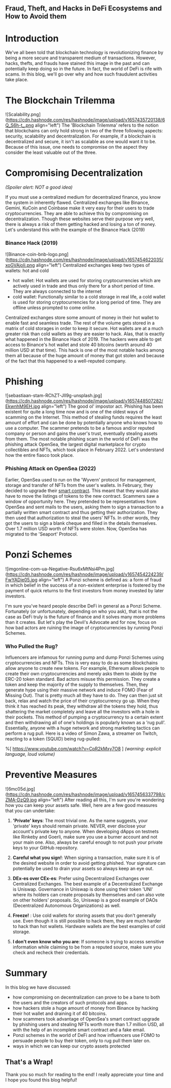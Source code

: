 ## Fraud, Theft, and Hacks in DeFi Ecosystems and How to Avoid them

# Introduction
We've all been told that blockchain technology is revolutionizing finance by being a more secure and transparent medium of transactions. However, hacks, thefts, and frauds have stained this image in the past and can potentially keep doing so in the future. In fact, the world of DeFi is rife with scams. In this blog, we'll go over why and how such fraudulent activities take place.

# The Blockchain Trilemma
![Scalability.png](https://cdn.hashnode.com/res/hashnode/image/upload/v1657435720138/6Q_S6h-t_.png align="left")
The 'Blockchain Trilemma' refers to the notion that blockchains can only hold strong in two of the three following aspects: security, scalability and decentralization. For example, if a blockchain is decentralized and secure, it isn't as scalable as one would want it to be. Because of this issue, one needs to compromise on the aspect they consider the least valuable out of the three.  

# Compromising Decentralization
*(Spoiler alert: NOT a good idea)*

If you must use a centralized medium for decentralized finance, you know the system in inherently flawed. Centralized exchanges like Binance, Gemini, KuCoin and Coinbase make it very easy for their users to trade cryptocurrencies. They are able to achieve this by compromising on decentralization. Though these websites serve their purpose very well, there is always a risk of them getting hacked and losing a ton of money. Let's understand this with the example of the Binance Hack (2019)

### Binance Hack (2019)
![Binance-coin-bnb-logo.png](https://cdn.hashnode.com/res/hashnode/image/upload/v1657454622035/xoGVAjoIi.png align="left")
Centralized exchanges keep two types of wallets: hot and cold
- hot wallet:  Hot wallets are used for storing cryptocurrencies which are actively used in trade and thus only there for a short period of time. They are always connected to the internet
- cold wallet: Functionally similar to a cold storage in real life, a cold wallet is used for storing cryptocurrencies for a long period of time. They are offline unless prompted to come online. 


Centralized exchanges store some amount of money in their hot wallet to enable fast and seamless trade. The rest of the volume gets stored in a matrix of cold storages in order to keep it secure. Hot wallets are at a much greater risk than cold wallets as they are easier to hack. Alas, that is exactly what happened in the Binance Hack of 2019. The hackers were able to get access to Binance's hot wallet and stole 40 bitcoins (worth around 40 million USD at that time). This hack is one of the most notable hacks among them all because of the huge amount of money that got stolen and because of the fact that this happened to a well-reputed company.


# Phishing
![sebastiaan-stam-RChZT-JlI9g-unsplash.jpg](https://cdn.hashnode.com/res/hashnode/image/upload/v1657448507282/EkwnhM9EH.jpg align="left")
The good ol' impostor act. Phishing has been existent for quite a long time now and is one of the oldest ways of scamming on the Internet. This method of stealing funds requires the least amount of effort and can be done by potentially anyone who knows how to use a computer. The scammer pretends to be a famous and/or reputed company or person and gains the user's trust, eventually stealing assets from them. The most notable phishing scam in the world of DeFi was the phishing attack OpenSea, the largest digital marketplace for crypto collectibles and NFTs, which took place in February 2022. Let's understand how the entire fiasco took place.

### Phishing Attack on OpenSea (2022)
Earlier, OpenSea used to run on the 'Wyvern' protocol for management, storage and transfer of NFTs from the user's wallets. In February, they decided to upgrade their [smart contract](https://www.techtarget.com/searchcio/definition/smart-contract). This meant that they would also have to move the listings of tokens to the new contract. Scammers saw a window of opportunity here. They pretended to be representatives from OpenSea and sent mails to the users, asking them to sign a transaction to a partially written smart contract and thus getting their authorization. They then used that authorization to steal the users' NFTs. In other words, they got the users to sign a blank cheque and filled in the details themselves. Over 1.7 million USD worth of NFTs were stolen. Now, OpenSea has migrated to the 'Seaport' Protocol.


# Ponzi Schemes
![imgonline-com-ua-Negative-Rsu6xMtNsi4Pm.jpg](https://cdn.hashnode.com/res/hashnode/image/upload/v1657454224239/FwYADie05.jpg align="left")
A Ponzi scheme is defined as: a form of fraud in which belief in the success of a non-existent enterprise is fostered by the payment of quick returns to the first investors from money invested by later investors.

I'm sure you've heard people describe DeFi in general as a Ponzi Scheme. Fortunately (or unfortunately, depending on who you ask), that is not the case as DeFi truly is the future of finance and it solves many more problems than it creates. But let's play the Devil's Advocate and for now, focus on how bad actors are ruining the image of cryptocurrencies by running Ponzi Schemes.

### Who Pulled the Rug?
Influencers are infamous for running pump and dump Ponzi Schemes using cryptocurrencies and NFTs. This is very easy to do as some blockchains allow anyone to create new tokens. For example, Ethereum allows people to create their own cryptocurrencies and merely asks them to abide by the ERC-20 token standard. Bad actors misuse this permission. They create a token and keep the majority of the supply to themselves. Then, they generate hype using their massive network and induce FOMO (Fear of Missing Out). That is pretty much all they have to do. They can then just sit back, relax and watch the price of their cryptocurrency go up. When they think it has reached its peak, they withdraw all the tokens they hold, thus shattering the market completely and leave all the investors with a hole in their pockets. This method of pumping a cryptocurrency to a certain extent and then withdrawing all of one's holdings is popularly known as a 'rug pull'. Essentially, anyone with a huge network and strong marketing tactics can perform a rug pull. Here is a video of Simon Zawa, a streamer on Twitch, reacting to a token (SQUID) being rug-pulled: 

%[ https://www.youtube.com/watch?v=CpR2kMxy7O8 ]
*(warning: explicit language, loud volume)*








# Preventive Measures

![6mc05d.jpg](https://cdn.hashnode.com/res/hashnode/image/upload/v1657456337798/cZMA-DzQ9.jpg align="left")
After reading all this, I'm sure you're wondering how you can keep your assets safe. Well, here are a few good measures that you can undertake:

1. **'Private' keys**: The most trivial one. As the name suggests, your 'private' keys should remain private. NEVER, ever disclose your account's private key to anyone. When developing dApps on testnets like Rinkeby and Goerli, make sure you use a burner account and not your main one. Also, always be careful enough to not push your private keys to your GitHub repository.

2. **Careful what you sign!**: When signing a transaction, make sure it is of the desired website in order to avoid getting phished. Your signature can potentially be used to drain your assets so always keep an eye out.

3. **DEx-es over CEx-es**: Prefer using Decentralized Exchanges over Centralized Exchanges. The best example of a Decentralized Exchange is Uniswap. Governance in Uniswap is done using their token 'UNI' where its holders can create proposals by themselves and can also vote on other holders' proposals. So, Uniswap is a good example of DAOs (Decentralized Autonomous Organizations) as well.

4. **Freeze!** : Use cold wallets for storing assets that you don't generally use. Even though it is still possible to hack them, they are much harder to hack than hot wallets. Hardware wallets are the best examples of cold storage.

5. **I don't even know who you are**: If someone is trying to access sensitive information while claiming to be from a reputed source, make sure you check and recheck their credentials.

# Summary
In this blog we have discussed: 
- how compromising on decentralization can prove to be a bane to both the users and the creators of such protocols and apps. 
- how hackers stole a huge amount of money from Binance by hacking their hot wallet and draining it of 40 bitcoins. 
- how scammers took advantage of OpenSea's smart contract upgrade by phishing users and stealing NFTs worth more than 1.7 million USD, all with the help of an incomplete smart contract and a fake email. 
- Ponzi schemes in the world of DeFi and how influencers use FOMO to persuade people to buy their token, only to rug pull them later on.
- ways in which we can keep our crypto assets protected

## That's a Wrap!
Thank you so much for reading to the end! I really appreciate your time and I hope you found this blog helpful!


